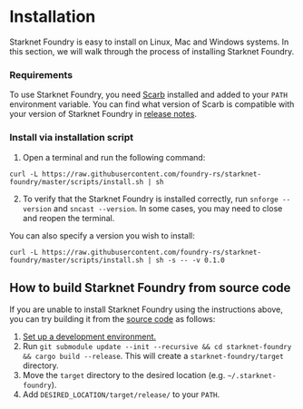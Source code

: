 # Installation

Starknet Foundry is easy to install on Linux, Mac and Windows systems. In this section, we will walk through the process of installing Starknet Foundry.

### Requirements

To use Starknet Foundry, you need [Scarb](https://docs.swmansion.com/scarb/docs/install) installed and added to your `PATH` environment variable.
You can find what version of Scarb is compatible with your version of Starknet Foundry in [release notes](https://github.com/foundry-rs/starknet-foundry/releases).

### Install via installation script

1. Open a terminal and run the following command:

```shell
curl -L https://raw.githubusercontent.com/foundry-rs/starknet-foundry/master/scripts/install.sh | sh
```

2. To verify that the Starknet Foundry is installed correctly, run `snforge --version` and `sncast --version`.
   In some cases, you may need to close and reopen the terminal.

You can also specify a version you wish to install:

```shell
curl -L https://raw.githubusercontent.com/foundry-rs/starknet-foundry/master/scripts/install.sh | sh -s -- -v 0.1.0
```

## How to build Starknet Foundry from source code

If you are unable to install Starknet Foundry using the instructions above, you can try building it from the [source code](https://github.com/foundry-rs/starknet-foundry) as follows:

1. [Set up a development environment.](https://github.com/software-mansion/protostar#setting-up-environment)
2. Run `git submodule update --init --recursive && cd starknet-foundry && cargo build --release`. This will create a `starknet-foundry/target` directory.
3. Move the `target` directory to the desired location (e.g. `~/.starknet-foundry`).
4. Add `DESIRED_LOCATION/target/release/` to your `PATH`.
